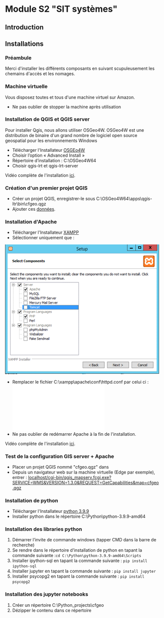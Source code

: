 # Module S2 "SIT systèmes" 

## Introduction

## Installations
### Préambule
Merci d'installer les différents composants en suivant scupuleusement les chemains d'accès et les nomages.

### Machine virtuelle
Vous disposez toutes et tous d'une machine virtuel sur Amazon. 
 - Ne pas oublier de stopper la machine après utilisation 
 

### Installation de QGIS et QGIS server
Pour installer Qgis, nous allons utiliser OSGeo4W. OSGeo4W est une distribution de binaire d'un grand nombre de logiciel open source geospatial pour les environnements Windows

-  Télécharger l'Installateur [OSGEo4W](https://download.osgeo.org/osgeo4w/v2/osgeo4w-setup.exe)
- Choisir l’option « Advanced Install »
- Répertoire d’installation : C:\OSGeo4W64
- Choisir qgis-lrt et qgis-lrt-server

Vidéo complète de l'installation [ici](https://github.com/regislon/cfgeo_s2/raw/main/ressources/qgis/videos/install.mkv).

### Création d'un premier projet QGIS
- Créer un projet QGIS, enregistrer-le sous C:\OSGeo4W64\apps\qgis-ltr\bin\cfgeo.qgz
- Ajouter ces [données](https://github.com/regislon/cfgeo_s2/raw/main/ressources/qgis/data/initial_load.gpkg).


### Installation d'Apache
-  Télécharger l'Installateur [XAMPP](https://www.apachefriends.org/download.html)
- Sélectionner uniquement que :

![ ](/ressources/apache/images/1.png) 

- Remplacer le fichier C:\xampp\apache\conf\httpd.conf par celui ci : ![httpd.conf](/ressources/apache/conf/httpd.conf)
- Ne pas oublier de redémarrer Apache à la fin de l'installation.

Vidéo complète de l'installation [ici](https://github.com/regislon/cfgeo_s2/raw/main/ressources/apache/videos/install.mkv).

### Test de la configuration GIS server + Apache
- Placer un projet QGIS nommé "cfgeo.qgz" dans
- Depuis un navigateur web sur la machine virtuelle (Edge par exemple), entrer :  [localhost/cgi-bin/qgis_mapserv.fcgi.exe?SERVICE=WMS&VERSION=1.3.0&REQUEST=GetCapabilities&map=cfgeo.qgz](localhost/cgi-bin/qgis_mapserv.fcgi.exe?SERVICE=WMS&VERSION=1.3.0&REQUEST=GetCapabilities&map=cfgeo.qgz)

### Installation de python 
-  Télécharger l'Installateur [python 3.9.9](https://www.python.org/ftp/python/3.9.9/python-3.9.9-amd64.exe)
- Installer python dans le répertoire C:\Python\python-3.9.9-amd64

### Installation des libraries python
1.	Démarrer l’invite de commande windows (tapper CMD dans la barre de recherche)
1. Se rendre dans le répertoire d’installation de python en tapant la commande suivante :``cd C:\Python\python-3.9.9-amd64\Scripts``
1. Installer ipython-sql  en tapant la commande suivante : ``pip install ipython-sql``
1. Installer jupyter en tapant la commande suivante : ``pip install jupyter``
1. Installer psycopg2 en tapant la commande suivante : ``pip install psycopg2``

### Installation des jupyter notebooks
1.	Créer un répertoire C:\Python_projects\cfgeo
1.	Dézipper le contenu dans ce répertoire 


